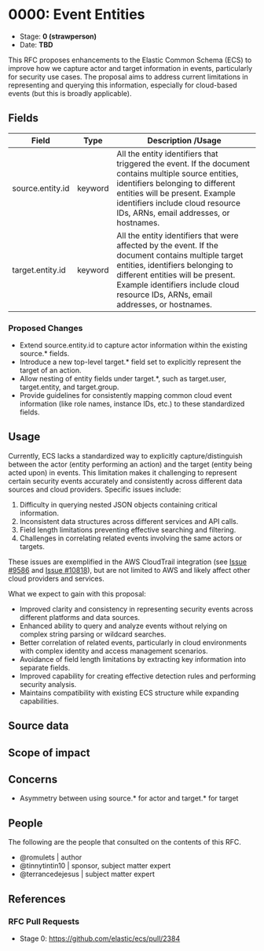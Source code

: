 # 0000: Event Entities

- Stage: **0 (strawperson)**
- Date: **TBD**


This RFC proposes enhancements to the Elastic Common Schema (ECS) to improve how we capture actor and target information in events, particularly for security use cases. The proposal aims to address current limitations in representing and querying this information, especially for cloud-based events (but this is broadly applicable).

<!--
Stage 1: If the changes include field additions or modifications, please create a folder titled as the RFC number under rfcs/text/. This will be where proposed schema changes as standalone YAML files or extended example mappings and larger source documents will go as the RFC is iterated upon.
-->

<!--
Stage X: Provide a brief explanation of why the proposal is being marked as abandoned. This is useful context for anyone revisiting this proposal or considering similar changes later on.
-->

## Fields

Field | Type | Description /Usage
-- | -- | -- 
source.entity.id | keyword | All the entity identifiers that triggered the event. If the document contains multiple source entities, identifiers belonging to different entities will be present. Example identifiers include cloud resource IDs, ARNs, email addresses, or hostnames.
target.entity.id | keyword | All the entity identifiers that were affected by the event. If the document contains multiple target entities, identifiers belonging to different entities will be present. Example identifiers include cloud resource IDs, ARNs, email addresses, or hostnames.


### Proposed Changes
- Extend source.entity.id to capture actor information within the existing source.* fields.
- Introduce a new top-level target.* field set to explicitly represent the target of an action.
- Allow nesting of entity fields under target.*, such as target.user, target.entity, and target.group.
- Provide guidelines for consistently mapping common cloud event information (like role names, instance IDs, etc.) to these standardized fields.
<!--
Stage 1: Describe at a high level how this change affects fields. Include new or updated yml field definitions for all of the essential fields in this draft. While not exhaustive, the fields documented here should be comprehensive enough to deeply evaluate the technical considerations of this change. The goal here is to validate the technical details for all essential fields and to provide a basis for adding experimental field definitions to the schema. Use GitHub code blocks with yml syntax formatting, and add them to the corresponding RFC folder.
-->

<!--
Stage 2: Add or update all remaining field definitions. The list should now be exhaustive. The goal here is to validate the technical details of all remaining fields and to provide a basis for releasing these field definitions as beta in the schema. Use GitHub code blocks with yml syntax formatting, and add them to the corresponding RFC folder.
-->

## Usage

Currently, ECS lacks a standardized way to explicitly capture/distinguish between the actor (entity performing an action) and the target (entity being acted upon) in events. This limitation makes it challenging to represent certain security events accurately and consistently across different data sources and cloud providers. Specific issues include:

1. Difficulty in querying nested JSON objects containing critical information.
2. Inconsistent data structures across different services and API calls.
3. Field length limitations preventing effective searching and filtering.
4. Challenges in correlating related events involving the same actors or targets.

These issues are exemplified in the AWS CloudTrail integration (see [Issue #9586](https://github.com/elastic/integrations/issues/9586) and [Issue #10818](https://github.com/elastic/integrations/issues/10818)), but are not limited to AWS and likely affect other cloud providers and services.

What we expect to gain with this proposal:

- Improved clarity and consistency in representing security events across different platforms and data sources.
- Enhanced ability to query and analyze events without relying on complex string parsing or wildcard searches.
- Better correlation of related events, particularly in cloud environments with complex identity and access management scenarios.
- Avoidance of field length limitations by extracting key information into separate fields.
- Improved capability for creating effective detection rules and performing security analysis.
- Maintains compatibility with existing ECS structure while expanding capabilities.

<!--
Stage 1: Describe at a high-level how these field changes will be used in practice. Real world examples are encouraged. The goal here is to understand how people would leverage these fields to gain insights or solve problems. ~1-3 paragraphs.
-->

## Source data

<!--
Stage 1: Provide a high-level description of example sources of data. This does not yet need to be a concrete example of a source document, but instead can simply describe a potential source (e.g. nginx access log). This will ultimately be fleshed out to include literal source examples in a future stage. The goal here is to identify practical sources for these fields in the real world. ~1-3 sentences or unordered list.
-->

<!--
Stage 2: Included a real world example source document. Ideally this example comes from the source(s) identified in stage 1. If not, it should replace them. The goal here is to validate the utility of these field changes in the context of a real world example. Format with the source name as a ### header and the example document in a GitHub code block with json formatting, or if on the larger side, add them to the corresponding RFC folder.
-->

<!--
Stage 3: Add more real world example source documents so we have at least 2 total, but ideally 3. Format as described in stage 2.
-->

## Scope of impact

<!--
Stage 2: Identifies scope of impact of changes. Are breaking changes required? Should deprecation strategies be adopted? Will significant refactoring be involved? Break the impact down into:
 * Ingestion mechanisms (e.g. beats/logstash)
 * Usage mechanisms (e.g. Kibana applications, detections)
 * ECS project (e.g. docs, tooling)
The goal here is to research and understand the impact of these changes on users in the community and development teams across Elastic. 2-5 sentences each.
-->

## Concerns

- Asymmetry between using source.* for actor and target.* for target

<!--
Stage 1: Identify potential concerns, implementation challenges, or complexity. Spend some time on this. Play devil's advocate. Try to identify the sort of non-obvious challenges that tend to surface later. The goal here is to surface risks early, allow everyone the time to work through them, and ultimately document resolution for posterity's sake.
-->

<!--
Stage 2: Document new concerns or resolutions to previously listed concerns. It's not critical that all concerns have resolutions at this point, but it would be helpful if resolutions were taking shape for the most significant concerns.
-->

<!--
Stage 3: Document resolutions for all existing concerns. Any new concerns should be documented along with their resolution. The goal here is to eliminate risk of churn and instability by ensuring all concerns have been addressed.
-->

## People

The following are the people that consulted on the contents of this RFC.

* @romulets | author
* @tinnytintin10 | sponsor, subject matter expert
* @terrancedejesus | subject matter expert

<!--
Who will be or has been consulted on the contents of this RFC? Identify authorship and sponsorship, and optionally identify the nature of involvement of others. Link to GitHub aliases where possible. This list will likely change or grow stage after stage.
e.g.:
* @Yasmina | author
* @Monique | sponsor
* @EunJung | subject matter expert
* @JaneDoe | grammar, spelling, prose
* @Mariana
-->


## References

<!-- Insert any links appropriate to this RFC in this section. -->

### RFC Pull Requests

<!-- An RFC should link to the PRs for each of it stage advancements. -->

* Stage 0: https://github.com/elastic/ecs/pull/2384

<!--
* Stage 1: https://github.com/elastic/ecs/pull/NNN
...
-->